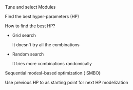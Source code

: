 Tune and select Modules

  Find the best hyper-parameters (HP)

How to find the best HP?
* Grid search
  
  It doesn't try all the combinations

* Random search

  It tries more combinations randomically

Sequential modesl-based optimization ( SMBO)

Use previous HP to as starting point for next HP modelization


